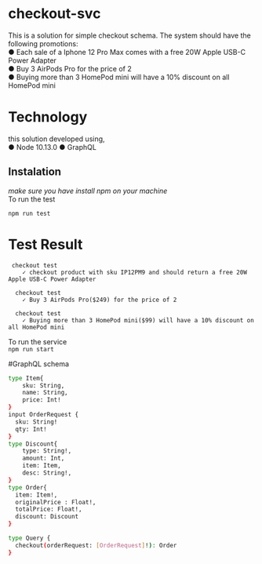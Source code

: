 # checkout-svc
This is a solution for simple checkout schema.
The system should have the following promotions: <br>
● Each sale of a Iphone 12 Pro Max comes with a free 20W Apple USB-C Power Adapter<br>
● Buy 3 AirPods Pro for the price of 2<br>
● Buying more than 3 HomePod mini will have a 10% discount on all HomePod mini<br>

# Technology 
this solution developed using, <br>
● Node 10.13.0
● GraphQL

## Instalation
<i>make sure you have install npm on your machine</i><br>
To run the test<br>
```
npm run test
```
# Test Result 
```
 checkout test
    ✓ checkout product with sku IP12PM9 and should return a free 20W Apple USB-C Power Adapter

  checkout test
    ✓ Buy 3 AirPods Pro($249) for the price of 2

  checkout test
    ✓ Buying more than 3 HomePod mini($99) will have a 10% discount on all HomePod mini
```
To run the service<br>
```npm run start```


#GraphQL schema<br>
```bash
type Item{
    sku: String,
    name: String,
    price: Int!
}
input OrderRequest {
  sku: String!
  qty: Int!
}
type Discount{
    type: String!,
    amount: Int,
    item: Item,
    desc: String!,
}
type Order{
  item: Item!,
  originalPrice : Float!,
  totalPrice: Float!,
  discount: Discount
}

type Query {
  checkout(orderRequest: [OrderRequest]!): Order
}
```

